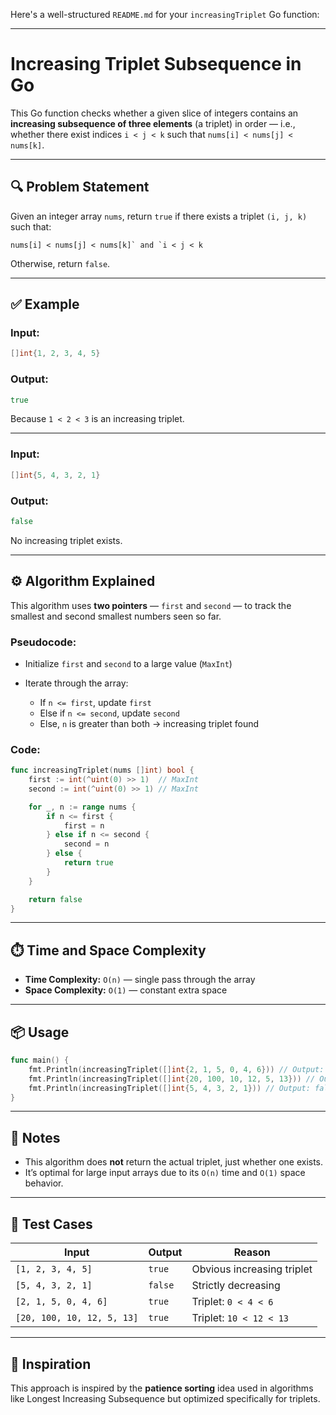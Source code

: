 Here's a well-structured `README.md` for your `increasingTriplet` Go function:

---

# Increasing Triplet Subsequence in Go

This Go function checks whether a given slice of integers contains an **increasing subsequence of three elements** (a triplet) in order — i.e., whether there exist indices `i < j < k` such that `nums[i] < nums[j] < nums[k]`.

---

## 🔍 Problem Statement

Given an integer array `nums`, return `true` if there exists a triplet `(i, j, k)` such that:

```
nums[i] < nums[j] < nums[k]` and `i < j < k
```

Otherwise, return `false`.

---

## ✅ Example

### Input:

```go
[]int{1, 2, 3, 4, 5}
```

### Output:

```go
true
```

Because `1 < 2 < 3` is an increasing triplet.

---

### Input:

```go
[]int{5, 4, 3, 2, 1}
```

### Output:

```go
false
```

No increasing triplet exists.

---

## ⚙️ Algorithm Explained

This algorithm uses **two pointers** — `first` and `second` — to track the smallest and second smallest numbers seen so far.

### Pseudocode:

* Initialize `first` and `second` to a large value (`MaxInt`)
* Iterate through the array:

  * If `n <= first`, update `first`
  * Else if `n <= second`, update `second`
  * Else, `n` is greater than both → increasing triplet found

### Code:

```go
func increasingTriplet(nums []int) bool {
    first := int(^uint(0) >> 1)  // MaxInt
    second := int(^uint(0) >> 1) // MaxInt

    for _, n := range nums {
        if n <= first {
            first = n
        } else if n <= second {
            second = n
        } else {
            return true
        }
    }

    return false
}
```

---

## ⏱️ Time and Space Complexity

* **Time Complexity:** `O(n)` — single pass through the array
* **Space Complexity:** `O(1)` — constant extra space

---

## 📦 Usage

```go
func main() {
    fmt.Println(increasingTriplet([]int{2, 1, 5, 0, 4, 6})) // Output: true
    fmt.Println(increasingTriplet([]int{20, 100, 10, 12, 5, 13})) // Output: true
    fmt.Println(increasingTriplet([]int{5, 4, 3, 2, 1})) // Output: false
}
```

---

## 📌 Notes

* This algorithm does **not** return the actual triplet, just whether one exists.
* It’s optimal for large input arrays due to its `O(n)` time and `O(1)` space behavior.

---

## 🧪 Test Cases

| Input                      | Output  | Reason                     |
| -------------------------- | ------- | -------------------------- |
| `[1, 2, 3, 4, 5]`          | `true`  | Obvious increasing triplet |
| `[5, 4, 3, 2, 1]`          | `false` | Strictly decreasing        |
| `[2, 1, 5, 0, 4, 6]`       | `true`  | Triplet: `0 < 4 < 6`       |
| `[20, 100, 10, 12, 5, 13]` | `true`  | Triplet: `10 < 12 < 13`    |

---

## 🧠 Inspiration

This approach is inspired by the **patience sorting** idea used in algorithms like Longest Increasing Subsequence but optimized specifically for triplets.

